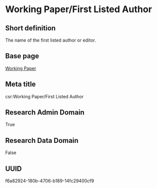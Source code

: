 # Working Paper/First Listed Author
## Short definition
The name of the first listed author or editor.
## Base page
[Working Paper](https://github.com/EuroCRIS/CASRAI-Dictionairies/blob/main/Objects/Working%20Paper.md)
## Meta title
csr:Working Paper/First Listed Author
## Research Admin Domain
True
## Research Data Domain
False
## UUID
f6a82924-180b-4706-b189-14fc29400cf9
